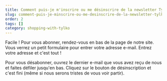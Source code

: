 ```yaml
---
title: Comment puis-je m'inscrire ou me désinscrire de la newsletter Tylko ?
slug: comment-puis-je-minscrire-ou-me-desinscrire-de-la-newsletter-tylko
order: 2
tags: []
category: shopping-with-tylko
---
```


Facile ! Pour vous abonner, rendez-vous en bas de la page de notre site. Vous verrez un petit formulaire pour entrer votre adresse e-mail. Entrez votre adresse et c'est tout !

Pour vous désabonner, ouvrez le dernier e-mail que vous avez reçu de nous et faites défiler jusqu'en bas. Cliquez sur le bouton de désinscription et c'est fini (même si nous serons tristes de vous voir partir).
